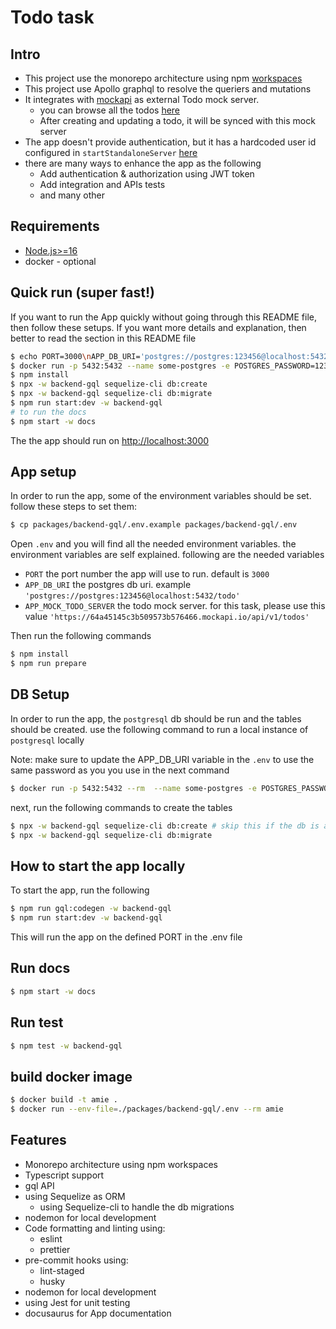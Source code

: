 # Todo task

## Intro

- This project use the monorepo architecture using npm [workspaces](https://docs.npmjs.com/cli/v9/using-npm/workspaces?v=true#adding-dependencies-to-a-workspace)
- This project use Apollo graphql to resolve the queriers and mutations
- It integrates with [mockapi](https://64a45145c3b509573b576466.mockapi.io/) as external Todo mock server.
  - you can browse all the todos [here](https://64a45145c3b509573b576466.mockapi.io/api/v1/todos)
  - After creating and updating a todo, it will be synced with this mock server
- The app doesn't provide authentication, but it has a hardcoded user id configured in `startStandaloneServer` [here](./src/index.ts)
- there are many ways to enhance the app as the following
  - Add authentication & authorization using JWT token
  - Add integration and APIs tests
  - and many other

## Requirements

- [Node.js>=16](https://nodejs.org/en/download/)
- docker - optional

## Quick run (super fast!)

If you want to run the App quickly without going through this README file, then follow these setups.
If you want more details and explanation, then better to read the section in this README file

```bash
$ echo PORT=3000\nAPP_DB_URI='postgres://postgres:123456@localhost:5432/todo'\nAPP_MOCK_TODO_SERVER=https://64a45145c3b509573b576466.mockapi.io/api/v1/todos > packages/backend-gql/.env
$ docker run -p 5432:5432 --name some-postgres -e POSTGRES_PASSWORD=123456 -d postgres
$ npm install
$ npx -w backend-gql sequelize-cli db:create
$ npx -w backend-gql sequelize-cli db:migrate
$ npm run start:dev -w backend-gql
# to run the docs
$ npm start -w docs
```

The the app should run on [http://localhost:3000](http://localhost:3000)

## App setup

In order to run the app, some of the environment variables should be set. follow these steps to set them:

```bash
$ cp packages/backend-gql/.env.example packages/backend-gql/.env
```

Open `.env` and you will find all the needed environment variables. the environment variables are self explained. following are the needed variables

- `PORT` the port number the app will use to run. default is `3000`
- `APP_DB_URI` the postgres db uri. example `'postgres://postgres:123456@localhost:5432/todo'`
- `APP_MOCK_TODO_SERVER` the todo mock server. for this task, please use this value `'https://64a45145c3b509573b576466.mockapi.io/api/v1/todos'`

Then run the following commands

```bash
$ npm install
$ npm run prepare
```

## DB Setup

In order to run the app, the `postgresql` db should be run and the tables should be created. use the following command to run a local instance of `postgresql` locally

Note: make sure to update the APP_DB_URI variable in the `.env` to use the same password as you you use in the next command

```bash
$ docker run -p 5432:5432 --rm  --name some-postgres -e POSTGRES_PASSWORD=123456 postgres
```

next, run the following commands to create the tables

```bash
$ npx -w backend-gql sequelize-cli db:create # skip this if the db is already created
$ npx -w backend-gql sequelize-cli db:migrate
```

## How to start the app locally

To start the app, run the following

```bash
$ npm run gql:codegen -w backend-gql
$ npm run start:dev -w backend-gql
```

This will run the app on the defined PORT in the .env file

## Run docs

```bash
$ npm start -w docs
```

## Run test

```bash
$ npm test -w backend-gql
```

## build docker image

```bash
$ docker build -t amie .
$ docker run --env-file=./packages/backend-gql/.env --rm amie
```

## Features

- Monorepo architecture using npm workspaces
- Typescript support
- gql API
- using Sequelize as ORM
  - using Sequelize-cli to handle the db migrations
- nodemon for local development
- Code formatting and linting using:
  - eslint
  - prettier
- pre-commit hooks using:
  - lint-staged
  - husky
- nodemon for local development
- using Jest for unit testing
- docusaurus for App documentation
